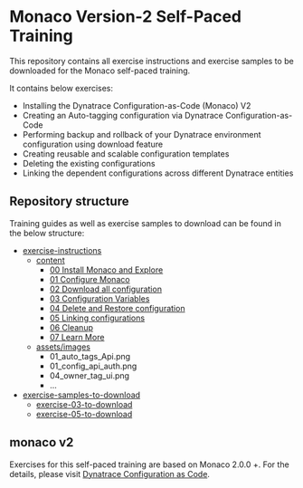 # Monaco Version-2 Self-Paced Training

This repository contains all exercise instructions and exercise samples to be downloaded for the Monaco self-paced training.

It contains below exercises:
- Installing the Dynatrace Configuration-as-Code (Monaco) V2
- Creating an Auto-tagging configuration via Dynatrace Configuration-as-Code
- Performing backup and rollback of your Dynatrace environment configuration using download feature
- Creating reusable and scalable configuration templates
- Deleting the existing configurations
- Linking the dependent configurations across different Dynatrace entities

## Repository structure

Training guides as well as exercise samples to download can be found in the below structure:

- [exercise-instructions](exercise-instructions)
   - [content](exercise-instructions/content)
     - [00 Install Monaco and Explore](exercise-instructions/content/00%20Install%20Monaco%20and%20Explore/index.md)    
     - [01 Configure Monaco](exercise-instructions/content/01%20Configure%20Monaco/index.md)
     - [02 Download all configuration](exercise-instructions/content/02%20Download%20all%20configuration/index.md)
     - [03 Configuration Variables](exercise-instructions/content/03%20Configuration%20Variables/index.md)
     - [04 Delete and Restore configuration](exercise-instructions/content/04%20Delete%20and%20Restore%20configuration/index.md)
     - [05 Linking configurations](exercise-instructions/content/05%20Linking%20configurations/index.md)
     - [06 Cleanup](exercise-instructions/content/06%20Cleanup/index.md)
     - [07 Learn More](exercise-instructions/content/07%20Learn%20More/index.md)
   - [assets/images](exercise-instructions/assets/images)
     - 01_auto_tags_Api.png
     - 01_config_api_auth.png
     - 04_owner_tag_ui.png
     - ...
- [exercise-samples-to-download](exercise-samples-to-download)
    - [exercise-03-to-download](exercise-samples-to-download/exercise-03-to-download)
    - [exercise-05-to-download](exercise-samples-to-download/exercise-05-to-download)

## monaco v2

Exercises for this self-paced training are based on Monaco 2.0.0 +. For the details, please visit [Dynatrace Configuration as Code](https://github.com/Dynatrace/dynatrace-configuration-as-code).


